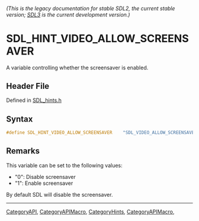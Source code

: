 ###### (This is the legacy documentation for stable SDL2, the current stable version; [SDL3](https://wiki.libsdl.org/SDL3/) is the current development version.)
# SDL_HINT_VIDEO_ALLOW_SCREENSAVER

A variable controlling whether the screensaver is enabled.

## Header File

Defined in [SDL_hints.h](https://github.com/libsdl-org/SDL/blob/SDL2/include/SDL_hints.h)

## Syntax

```c
#define SDL_HINT_VIDEO_ALLOW_SCREENSAVER    "SDL_VIDEO_ALLOW_SCREENSAVER"
```

## Remarks

This variable can be set to the following values:

- "0": Disable screensaver
- "1": Enable screensaver

By default SDL will disable the screensaver.

----
[CategoryAPI](CategoryAPI), [CategoryAPIMacro](CategoryAPIMacro), [CategoryHints](CategoryHints), [CategoryAPIMacro](CategoryAPIMacro), 

